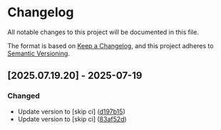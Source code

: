 # Changelog

All notable changes to this project will be documented in this file.

The format is based on [Keep a Changelog](https://keepachangelog.com/en/1.0.0/),
and this project adheres to [Semantic Versioning](https://semver.org/spec/v2.0.0.html).

## [2025.07.19.20] - 2025-07-19

### Changed

* Update version to  [skip ci] ([d197b15](https://github.com/N6REJ/mod_bearslivesearch/commit/d197b15))
* Update version to  [skip ci] ([83af52d](https://github.com/N6REJ/mod_bearslivesearch/commit/83af52d))

